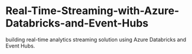 # Real-Time-Streaming-with-Azure-Databricks-and-Event-Hubs
building real-time analytics streaming solution using Azure Databricks and Event Hubs. 
